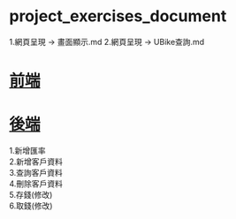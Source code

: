 # project_exercises_document
1.網頁呈現 -> 畫面顯示.md
2.網頁呈現 -> UBike查詢.md

# [前端](https://github.com/LifanC/project_exercises_client)
# [後端](https://github.com/LifanC/project_exercises_server)

1.新增匯率<br>
2.新增客戶資料<br>
3.查詢客戶資料<br>
4.刪除客戶資料<br>
5.存錢(修改)<br>
6.取錢(修改)<br>

